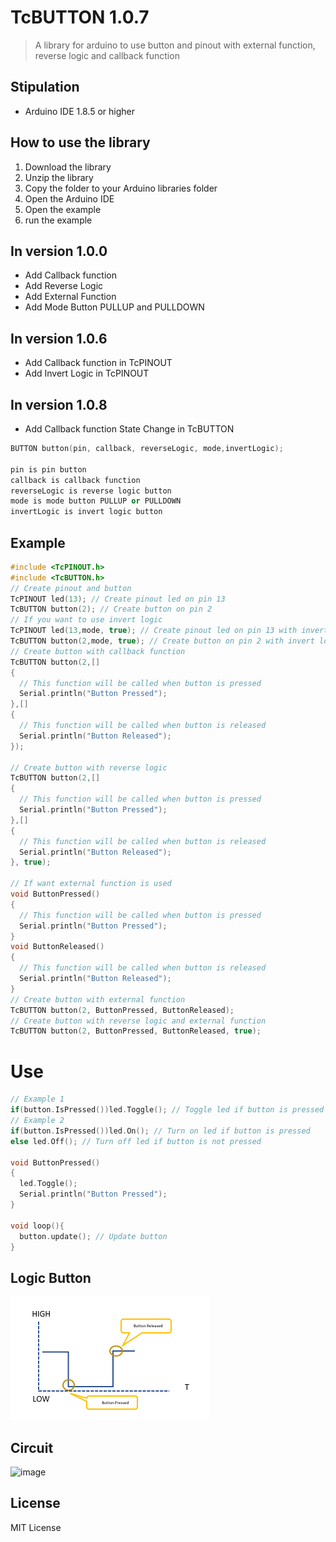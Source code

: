 # TcBUTTON 1.0.7
> A library for arduino to use button and pinout with external function, reverse logic and callback function

<!-- Stipulation -->
## Stipulation
- Arduino IDE 1.8.5 or higher

<!-- Use -->
## How to use the library
1. Download the library
2. Unzip the library
3. Copy the folder to your Arduino libraries folder
4. Open the Arduino IDE
5. Open the example
6. run the example

## In version 1.0.0
- Add Callback function
- Add Reverse Logic
- Add External Function
- Add Mode Button PULLUP and PULLDOWN

## In version 1.0.6
- Add Callback function in TcPINOUT
- Add Invert Logic in TcPINOUT


## In version 1.0.8
- Add Callback function State Change in TcBUTTON

```C++
BUTTON button(pin, callback, reverseLogic, mode,invertLogic);

pin is pin button
callback is callback function
reverseLogic is reverse logic button
mode is mode button PULLUP or PULLDOWN
invertLogic is invert logic button
```

<!-- Example -->
## Example
```c++
#include <TcPINOUT.h>
#include <TcBUTTON.h>
// Create pinout and button
TcPINOUT led(13); // Create pinout led on pin 13
TcBUTTON button(2); // Create button on pin 2
// If you want to use invert logic
TcPINOUT led(13,mode, true); // Create pinout led on pin 13 with invert logic
TcBUTTON button(2,mode, true); // Create button on pin 2 with invert logic
// Create button with callback function
TcBUTTON button(2,[]
{
  // This function will be called when button is pressed  
  Serial.println("Button Pressed");
},[]
{
  // This function will be called when button is released  
  Serial.println("Button Released");
});

// Create button with reverse logic
TcBUTTON button(2,[]
{
  // This function will be called when button is pressed  
  Serial.println("Button Pressed");
},[]
{
  // This function will be called when button is released  
  Serial.println("Button Released");
}, true);

// If want external function is used
void ButtonPressed()
{
  // This function will be called when button is pressed  
  Serial.println("Button Pressed");
}
void ButtonReleased()
{
  // This function will be called when button is released  
  Serial.println("Button Released");
}
// Create button with external function
TcBUTTON button(2, ButtonPressed, ButtonReleased);
// Create button with reverse logic and external function
TcBUTTON button(2, ButtonPressed, ButtonReleased, true);

```
# Use 
```c++
// Example 1
if(button.IsPressed())led.Toggle(); // Toggle led if button is pressed
// Example 2
if(button.IsPressed())led.On(); // Turn on led if button is pressed
else led.Off(); // Turn off led if button is not pressed

void ButtonPressed()
{
  led.Toggle(); 
  Serial.println("Button Pressed");
}

void loop(){
  button.update(); // Update button
}
```
<!-- Logic -->
## Logic Button
<!-- Image Size Small -->
![image](/images/02.png) 

<!-- Circuit -->
## Circuit
![image](/images/01.jpg)
## License
MIT License